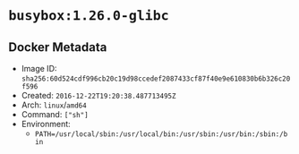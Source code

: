 # `busybox:1.26.0-glibc`

## Docker Metadata

- Image ID: `sha256:60d524cdf996cb20c19d98ccedef2087433cf87f40e9e610830b6b326c20f596`
- Created: `2016-12-22T19:20:38.487713495Z`
- Arch: `linux`/`amd64`
- Command: `["sh"]`
- Environment:
  - `PATH=/usr/local/sbin:/usr/local/bin:/usr/sbin:/usr/bin:/sbin:/bin`

